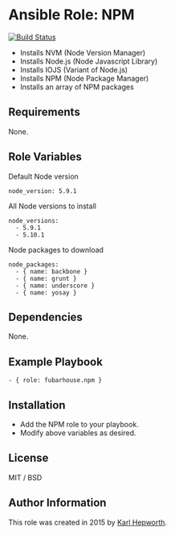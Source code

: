 # Ansible Role: NPM

[![Build Status](https://travis-ci.org/fubarhouse/fubarhouse.npm.svg?branch=master)](https://travis-ci.org/fubarhouse/fubarhouse.npm)

* Installs NVM (Node Version Manager)
* Installs Node.js (Node Javascript Library)
* Installs IOJS (Variant of Node.js)
* Installs NPM (Node Package Manager)
* Installs an array of NPM packages

## Requirements

  None.

## Role Variables

Default Node version

    node_version: 5.9.1

All Node versions to install

    node_versions:
      - 5.9.1
      - 5.10.1

Node packages to download

    node_packages:
      - { name: backbone }
      - { name: grunt }
      - { name: underscore }
      - { name: yosay }

## Dependencies

  None.

## Example Playbook

    - { role: fubarhouse.npm }

## Installation

  * Add the NPM role to your playbook.
  * Modify above variables as desired.

## License

MIT / BSD

## Author Information

This role was created in 2015 by [Karl Hepworth](https://twitter.com/fubarhouse).